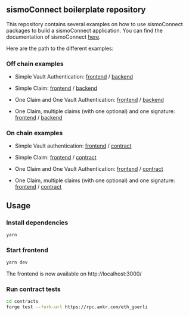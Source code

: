 ## sismoConnect boilerplate repository

This repository contains several examples on how to use sismoConnect packages to build a sismoConnect application.
You can find the documentation of sismoConnect [here](https://docs.sismo.io/technical-documentation/sismo-connect).

Here are the path to the different examples:

### Off chain examples

- Simple Vault Authentication:
  [frontend](./src/pages/off-chain/simple-auth.tsx) / [backend](./src/pages/api/verify-simple-auth.ts)

- Simple Claim: 
  [frontend](./src/pages/off-chain/simple-claim.tsx) / [backend](./src/pages/api/verify-simple-claim.ts)

- One Claim and One Vault Authentication:
  [frontend](./src/pages/off-chain/auth-and-claim.tsx) / [backend](./src/pages/api/verify-auth-and-claim.ts)

- One Claim, multiple claims (with one optional) and one signature:
  [frontend](./src/pages/off-chain/two-auths-claim-and-signature.tsx) / [backend](./src/pages/api/verify-two-auths-claim-and-signature.ts)


### On chain examples

- Simple Vault authentication:
  [frontend](./src/pages/on-chain/simple-auth.tsx) / [contract](./contracts/src/SimpleAuth.sol)

- Simple Claim:
  [frontend](./src/pages/on-chain/simple-claim.tsx) / [contract](./contracts/src/SimpleClaim.sol)

- One Claim and One Vault Authentication:
  [frontend](./src/pages/on-chain/auth-and-claim.tsx) / [contract](./contracts/src/AuthAndClaim.sol)

- One Claim, multiple claims (with one optional) and one signature:
  [frontend](./src/pages/on-chain/two-auths-and-claim.tsx) / [contract](./contracts/src/TwoAuthsAndClaim.sol)


## Usage

### Install dependencies

```bash
yarn
```

### Start frontend

```bash
yarn dev
```

The frontend is now available on http://localhost:3000/

### Run contract tests
  
```bash
cd contracts
forge test --fork-url https://rpc.ankr.com/eth_goerli
```
